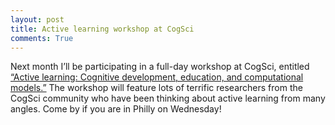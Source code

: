 ```yaml
---
layout: post
title: Active learning workshop at CogSci
comments: True
---
```


Next month I’ll be participating in a full-day workshop at CogSci,
entitled [“Active learning: Cognitive development, education, and 
computational models.”](https://sites.google.com/site/activelearningworkshop16/home)
The workshop will feature lots of terrific researchers from the CogSci community 
who have been thinking about active learning from many angles.
Come by if you are in Philly on Wednesday!
